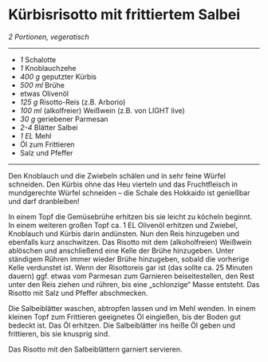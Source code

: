 # Kürbisrisotto mit frittiertem Salbei

*2 Portionen, vegeratisch*

---

- *1* Schalotte
- *1* Knoblauchzehe
- *400 g* geputzter Kürbis
- *500 ml* Brühe
- etwas Olivenöl
- *125 g* Risotto-Reis (z.B. Arborio)
- *100 ml* (alkolfreier) Weißwein (z.B. von LIGHT live)
- *30 g* geriebener Parmesan
- *2-4* Blätter Salbei
- *1 EL* Mehl
- Öl zum Frittieren
- Salz und Pfeffer

---

Den Knoblauch und die Zwiebeln schälen und in sehr feine Würfel schneiden.
Den Kürbis ohne das Heu vierteln und das Fruchtfleisch in mundgerechte Würfel schneiden – die Schale des Hokkaido ist genießbar und darf dranbleiben!

In einem Topf die Gemüsebrühe erhitzen bis sie leicht zu köcheln beginnt. In einem weiteren großen Topf ca. 1 EL Olivenöl erhitzen und Zwiebel, Knoblauch und Kürbis darin andünsten. Nun den Reis hinzugeben und ebenfalls kurz anschwitzen.
Das Risotto mit dem (alkoholfreien) Weißwein ablöschen und anschließend eine Kelle der Brühe hinzugeben. Unter ständigem Rühren immer wieder Brühe hinzugeben, sobald die vorherige Kelle verdunstet ist.
Wenn der Risottoreis gar ist (das sollte ca. 25 Minuten dauern) ggf. etwas vom Parmesan zum Garnieren beiseitestellen, den Rest unter den Reis ziehen und rühren, bis eine „schlonzige“ Masse entsteht. Das Risotto mit Salz und Pfeffer abschmecken.

Die Salbeiblätter waschen, abtropfen lassen und im Mehl wenden. In einem kleinen Topf zum Frittieren geeignetes Öl eingießen, bis der Boden gut bedeckt ist. Das Öl erhitzen. Die Salbeiblätter ins heiße Öl geben und frittieren, bis sie knusprig sind.

Das Risotto mit den Salbeiblättern garniert servieren.

